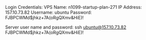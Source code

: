 Login Credentials:
VPS Name: n1099-startup-plan-271
IP Address: 157.10.73.82
Username: ubuntu
Password: FJBPCWMd$jhkz+7A(oRgQXmv&HiE)! 


Server user name and password:
ssh ubuntu@157.10.73.82
FJBPCWMd$jhkz+7A(oRgQXmv&HiE)!